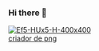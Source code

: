 ### Hi there 👋
<a href="https://imgbb.com/"><img src="https://i.ibb.co/XVmB5sN/Ef5-HUx5-H-400x400.jpg" alt="Ef5-HUx5-H-400x400" border="0"></a><br /><a target='_blank' href='https://pt-br.imgbb.com/'>criador de png</a><br />
